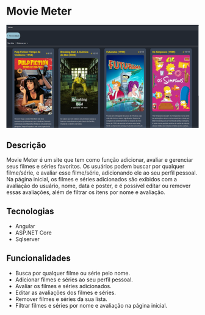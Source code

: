 # Movie Meter
![Imagem demo](demoImage.png)
## Descrição

Movie Meter é um site que tem como função adicionar, avaliar e gerenciar seus filmes e séries favoritos. Os usuários podem buscar por qualquer filme/série, e avaliar esse filme/série, adicionando ele ao seu perfil pessoal. Na página inicial, os filmes e séries adicionados são exibidos com a avaliação do usuário, nome, data e poster, e é possível editar ou remover essas avaliações, além de filtrar os itens por nome e avaliação.

## Tecnologias

- Angular
- ASP.NET Core
- Sqlserver

## Funcionalidades

- Busca por qualquer filme ou série pelo nome.
- Adicionar filmes e séries ao seu perfil pessoal.
- Avaliar os filmes e séries adicionados.
- Editar as avaliações dos filmes e séries.
- Remover filmes e séries da sua lista.
- Filtrar filmes e séries por nome e avaliação na página inicial.

[//]: # (## Instalação)

[//]: # ()
[//]: # (### Requisitos)

[//]: # ()
[//]: # (- Node.js)

[//]: # (- Angular CLI)

[//]: # (- .NET SDK)

[//]: # (- Sqlserver)

[//]: # ()
[//]: # (1. **Clone o repositório**)

[//]: # ()
[//]: # (    ```bash)

[//]: # (    git clone https://github.com/Gabriel-sy/movie-ratingapp.git)

[//]: # (    cd movie-ratingapp)

[//]: # (    ```)

[//]: # ()
[//]: # (2. **Configuração do Banco de Dados**)

[//]: # ()
[//]: # (    Crie um banco de dados PostgreSQL e configure o arquivo `application.properties`:)

[//]: # ()
[//]: # (    ```properties)

[//]: # (    spring.datasource.url=jdbc:postgresql://localhost:5432/seu_banco_de_dados)

[//]: # (    spring.datasource.username=seu_usuario)

[//]: # (    spring.datasource.password=sua_senha)

[//]: # (    ```)

[//]: # ()
[//]: # (3. **Backend**)

[//]: # ()
[//]: # (    Navegue até o diretório do backend e inicie o servidor Spring:)

[//]: # ()
[//]: # (    ```bash)

[//]: # (    cd backend)

[//]: # (    ./mvnw spring-boot:run)

[//]: # (    ```)

[//]: # ()
[//]: # (4. **Frontend**)

[//]: # ()
[//]: # (    Navegue até o diretório do frontend, instale as dependências e inicie o servidor Angular:)

[//]: # ()
[//]: # (    ```bash)

[//]: # (    cd frontend)

[//]: # (    npm install)

[//]: # (    ng serve)

[//]: # (    ```)

[//]: # ()
[//]: # (5. **Uso**)

[//]: # ()
[//]: # (    Abra o navegador e acesse `http://localhost:4200` para usar a aplicação.)
